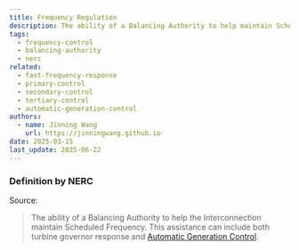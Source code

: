 ```yaml
---
title: Frequency Regulation
description: The ability of a Balancing Authority to help maintain Scheduled Frequency.
tags:
  - frequency-control
  - balancing-authority
  - nerc
related:
  - fast-frequency-response
  - primary-control
  - secondary-control
  - tertiary-control
  - automatic-generation-control
authors:
  - name: Jinning Wang
    url: https://jinningwang.github.io
date: 2025-03-15
last_update: 2025-06-22
---
```


### Definition by NERC

Source: <d-cite key="nerc2024glossary"></d-cite>

> The ability of a Balancing Authority to help the Interconnection maintain Scheduled Frequency. This assistance can include both turbine governor response and [Automatic Generation Control](/wiki/automatic-generation-control).
